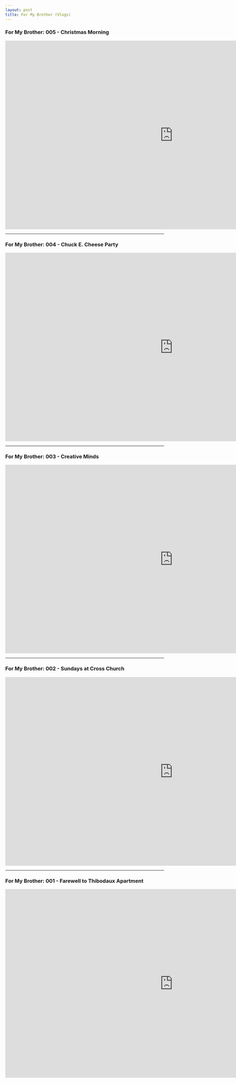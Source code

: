 ```yaml
---
layout: post
title: For My Brother (Vlogs)
---
```


### For My Brother: 005 - Christmas Morning

<iframe width="1061" height="597" src="https://www.youtube.com/embed/unQr5KO7kGM" frameborder="0" allow="accelerometer; autoplay; clipboard-write; encrypted-media; gyroscope; picture-in-picture" allowfullscreen></iframe>

---- 

### For My Brother: 004 - Chuck E. Cheese Party

<iframe width="1061" height="597" src="https://www.youtube.com/embed/W2CuEbsT66Q" frameborder="0" allow="accelerometer; autoplay; clipboard-write; encrypted-media; gyroscope; picture-in-picture" allowfullscreen></iframe>

---- 

### For My Brother: 003 - Creative Minds

<iframe width="1061" height="597" src="https://www.youtube.com/embed/xtUcCWf3Vnc" frameborder="0" allow="accelerometer; autoplay; clipboard-write; encrypted-media; gyroscope; picture-in-picture" allowfullscreen></iframe>

---- 

### For My Brother: 002 - Sundays at Cross Church

<iframe width="1061" height="597" src="https://www.youtube.com/embed/YPJ-21ayJbs" frameborder="0" allow="accelerometer; autoplay; clipboard-write; encrypted-media; gyroscope; picture-in-picture" allowfullscreen></iframe>

---- 

### For My Brother: 001 - Farewell to Thibodaux Apartment

<iframe width="1061" height="597" src="https://www.youtube.com/embed/d8Hpt5pLNjM" frameborder="0" allow="accelerometer; autoplay; clipboard-write; encrypted-media; gyroscope; picture-in-picture" allowfullscreen></iframe>